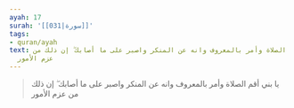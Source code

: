 ```yaml
---
ayah: 17
surah: '[[031|سورة]]'
tags:
- quran/ayah
text: يا بني أقم الصلاة وأمر بالمعروف وانه عن المنكر واصبر على ما أصابك ۖ إن ذلك من
  عزم الأمور
---
```

> يا بني أقم الصلاة وأمر بالمعروف وانه عن المنكر واصبر على ما أصابك ۖ إن ذلك من عزم الأمور
